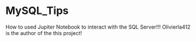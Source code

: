 # MySQL_Tips
How to used Jupiter Notebook to interact with the SQL Server!!!
Olivierla412 is the author of the this project!